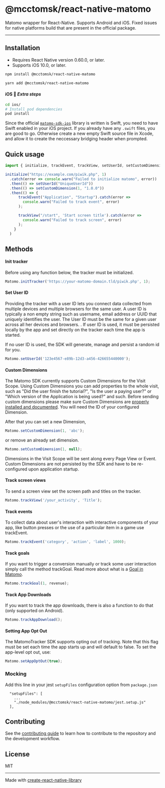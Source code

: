 # @mcctomsk/react-native-matomo


Matomo wrapper for React-Native. Supports Android and iOS. Fixed issues for native platforms build that are present in the official package.

---
## Installation
- Requires React Native version 0.60.0, or later.
- Supports iOS 10.0, or later.

```sh
npm install @mcctomsk/react-native-matomo
```

```sh
yarn add @mcctomsk/react-native-matomo
```

#### iOS :iphone: _Extra steps_

```bash
cd ios/
# Install pod dependencies
pod install

```

Since the official [`matomo-sdk-ios`](https://github.com/matomo-org/matomo-sdk-ios) library is written is Swift, you need to have Swift enabled in your iOS project. If you already have any `.swift` files, you are good to go. Otherwise create a new empty Swift source file in Xcode, and allow it to create the neccessary bridging header when prompted.

## Quick usage

```js
import { initialize, trackEvent, trackView, setUserId, setCustomDimension } from "@mcctomsk/react-native-matomo";

initialize("https://example.com/piwik.php", 1)
  .catch(error => console.warn("Failed to initialize matomo", error))
  .then(() => setUserId("UniqueUserId"))
  .then(() => setCustomDimension(1, "1.0.0"))
  .then(() => {
      trackEvent("Application", "Startup").catch(error =>
        console.warn("Failed to track event", error)
      );

      trackView("/start", 'Start screen title').catch(error =>
        console.warn("Failed to track screen", error)
      );
    }
  )
```

## Methods

#### Init tracker

Before using any function below, the tracker must be initialized.

```javascript
Matomo.initTracker('https://your-matomo-domain.tld/piwik.php', 1);
```

#### Set User ID

Providing the tracker with a user ID lets you connect data collected from multiple devices and multiple browsers for the same user. A user ID is typically a non empty string such as username, email address or UUID that uniquely identifies the user. The User ID must be the same for a given user across all her devices and browsers. .
If user ID is used, it must be persisted locally by the app and set directly on the tracker each time the app is started.

If no user ID is used, the SDK will generate, manage and persist a random id for you.

```javascript
Matomo.setUserId('123e4567-e89b-12d3-a456-426655440000');
```

#### Custom Dimensions

The Matomo SDK currently supports Custom Dimensions for the Visit Scope. Using Custom Dimensions you can add properties to the whole visit, such as "Did the user finish the tutorial?", "Is the user a paying user?" or "Which version of the Application is being used?" and such. Before sending custom dimensions please make sure Custom Dimensions are [properly installed and documented](https://matomo.org/docs/custom-dimensions/). You will need the ID of your configured Dimension.

After that you can set a new Dimension,

```javascript
Matomo.setCustomDimension(1, 'abc');
```

or remove an already set dimension.

```javascript
Matomo.setCustomDimension(1, null);
```
Dimensions in the Visit Scope will be sent along every Page View or Event. Custom Dimensions are not persisted by the SDK and have to be re-configured upon application startup.

#### Track screen views

To send a screen view set the screen path and titles on the tracker.

```javascript
Matomo.trackView('/your_activity', 'Title');
```

#### Track events

To collect data about user's interaction with interactive components of your app, like button presses or the use of a particular item in a game
use trackEvent.

```javascript
Matomo.trackEvent('category', 'action', 'label', 1000);
```

#### Track goals

If you want to trigger a conversion manually or track some user interaction simply call the method trackGoal. Read more about what is a [Goal in Matomo](http://matomo.org/docs/tracking-goals-web-analytics/).

```javascript
Matomo.trackGoal(1, revenue);
```

#### Track App Downloads

If you want to track the app downloads, there is also a function to do that (only supported on Android).

```javascript
Matomo.trackAppDownload();
```

#### Setting App Opt Out

The MatomoTracker SDK supports opting out of tracking. Note that this flag must be set each time the app starts up and will default to false. To set the app-level opt out, use:

```javascript
Matomo.setAppOptOut(true);
```

### Mocking

Add this line in your jest `setupFiles` configuration option from `package.json`

```
  "setupFiles": [
    ...
    "./node_modules/@mcctomsk/react-native-matomo/jest.setup.js"
  ],
```

## Contributing

See the [contributing guide](CONTRIBUTING.md) to learn how to contribute to the repository and the development workflow.

## License

MIT

---

Made with [create-react-native-library](https://github.com/callstack/react-native-builder-bob)

